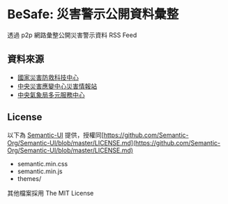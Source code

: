 # BeSafe: 災害警示公開資料彙整

透過 p2p 網路彙整公開災害警示資料 RSS Feed

## 資料來源

* [國家災害防救科技中心](https://alerts.ncdr.nat.gov.tw/)
* [中央災害應變中心災害情報站](http://www.emic.gov.tw/Content.aspx?ID=18&MenuID=65)
* [中央氣象局多元服務中心](http://www.cwb.gov.tw/V7/service/eservice/rss.htm)

## License

以下為 [Semantic-UI](http://semantic-ui.com/) 提供，授權同[https://github.com/Semantic-Org/Semantic-UI/blob/master/LICENSE.md](https://github.com/Semantic-Org/Semantic-UI/blob/master/LICENSE.md)

* semantic.min.css
* semantic.min.js
* themes/

其他檔案採用 The MIT License
